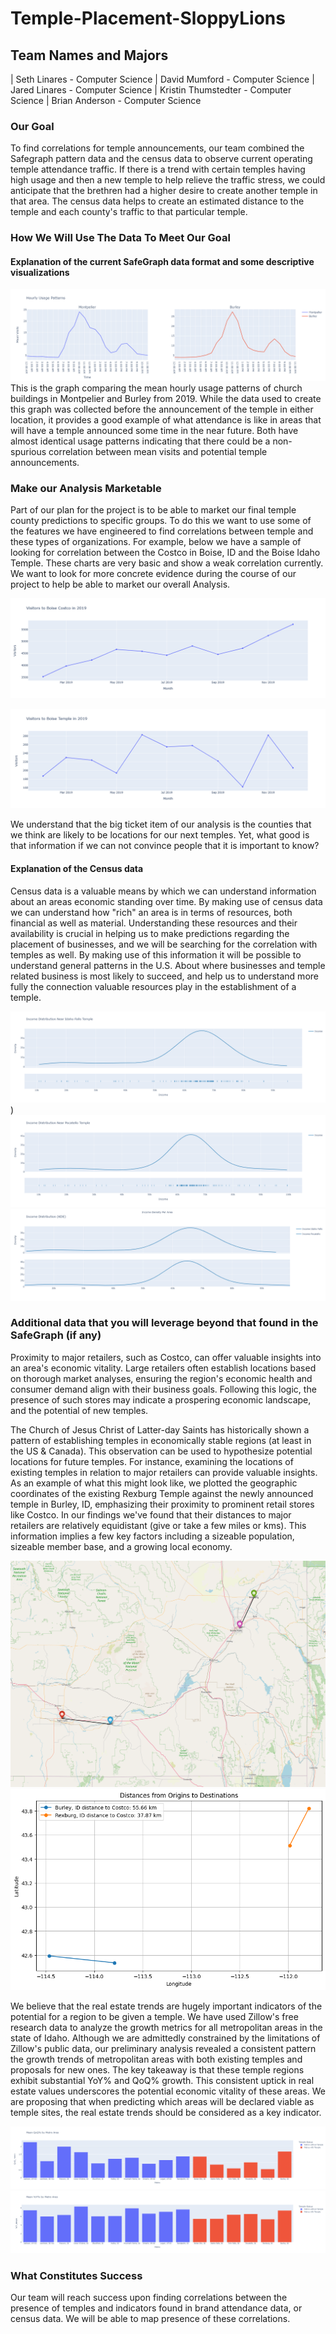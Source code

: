 ﻿# Temple-Placement-SloppyLions

## Team Names and Majors
| Seth Linares - Computer Science | David Mumford - Computer Science | Jared Linares - Computer Science | Kristin Thumstedter - Computer Science | Brian Anderson - Computer Science

### Our Goal
To find correlations for temple announcements, our team combined the Safegraph pattern data and the census data to observe current operating temple attendance traffic. If there is a trend with certain temples having high usage and then a new temple to help relieve the traffic stress, we could anticipate that the brethren had a higher desire to create another temple in that area. The census data helps to create an estimated distance to the temple and each county's traffic to that particular temple.
### How We Will Use The Data To Meet Our Goal

#### Explanation of the current SafeGraph data format and some descriptive visualizations
![graph-attendance](proposal_visualizations/burley_vs_mont.png)
This is the graph comparing the mean hourly usage patterns of church buildings in Montpelier and Burley from 2019. While the data used to create this graph was collected before the announcement of the temple in either location, it provides a good example of what attendance is like in areas that will have a temple announced some time in the near future. Both have almost identical usage patterns indicating that there could be a non-spurious correlation between mean visits and potential temple announcements.

### Make our Analysis Marketable

Part of our plan for the project is to be able to market our final temple county predictions to specific groups. To do this we want to use some of the features we have engineered to find correlations between temple and these types of organizations. For example, below we have a sample of looking for correlation between the Costco in Boise, ID and the Boise Idaho Temple. These charts are very basic and show a weak correlation currently. We want to look for more concrete evidence during the course of our project to help be able to market our overall Analysis.

![Costco Visitors](https://github.com/173brian/Temple-Placement-SloppyLions/blob/main/proposal_visualizations/costco_visitors.png)

![Temple Visitors](https://github.com/173brian/Temple-Placement-SloppyLions/blob/main/proposal_visualizations/temple_visitors.png)

We understand that the big ticket item of our analysis is the counties that we think are likely to be locations for our next temples. Yet, what good is that information if we can not convince people that it is important to know?


#### Explanation of the Census data
Census data is a valuable means by which we can understand information about an areas economic standing over time. By making use of census data we can understand how "rich" an area is in terms of resources, both financial as well as material. Understanding these resources and their availability is crucial in helping us to make predictions regarding the placement of businesses, and we will be searching for the correlation with temples as well. By making use of this information it will be possible to understand general patterns in the U.S. About where businesses and temple related business is most likely to succeed, and help us to understand more fully the connection valuable resources play in the establishment of a temple.

![Idaho Falls Incomes](https://github.com/173brian/Temple-Placement-SloppyLions/blob/main/proposal_visualizations/Idaho%20Falls%20Income.png))
![Pocatello Incomes](https://github.com/173brian/Temple-Placement-SloppyLions/blob/main/proposal_visualizations/Pocatello%20Income.png)
![Comparison Betweeen Incomes](https://github.com/173brian/Temple-Placement-SloppyLions/blob/main/proposal_visualizations/Comparison.png)

### Additional data that you will leverage beyond that found in the SafeGraph (if any)
Proximity to major retailers, such as Costco, can offer valuable insights into an area's economic vitality. Large retailers often establish locations based on thorough market analyses, ensuring the region's economic health and consumer demand align with their business goals. Following this logic, the presence of such stores may indicate a prospering economic landscape, and the potential of new temples.

The Church of Jesus Christ of Latter-day Saints has historically shown a pattern of establishing temples in economically stable regions (at least in the US & Canada). This observation can be used to hypothesize potential locations for future temples. For instance, examining the locations of existing temples in relation to major retailers can provide valuable insights. As an example of what this might look like, we plotted the geographic coordinates of the existing Rexburg Temple against the newly announced temple in Burley, ID, emphasizing their proximity to prominent retail stores like Costco. In our findings we've found that their distances to major retailers are relatively equidistant (give or take a few miles or kms). This information implies a few key factors including a sizeable population, sizeable member base, and a growing local economy.

![map-image](https://github.com/173brian/Temple-Placement-SloppyLions/blob/main/proposal_visualizations/distances.PNG)
![Very-Rough-graph](https://github.com/173brian/Temple-Placement-SloppyLions/blob/main/proposal_visualizations/output.png)

We believe that the real estate trends are hugely important indicators of the potential for a region to be given a temple. We have used Zillow's free research data to analyze the growth metrics for all metropolitan areas in the state of Idaho. Although we are admittedly constrained by the limitations of Zillow's public data, our preliminary analysis revealed a consistent pattern the growth trends of metropolitan areas with both existing temples and proposals for new ones. The key takeaway is that these temple regions exhibit substantial YoY% and QoQ% growth. This consistent uptick in real estate values underscores the potential economic vitality of these areas. We are proposing that when predicting which areas will be declared viable as temple sites, the real estate trends should be considered as a key indicator.

![QoQ](https://github.com/173brian/Temple-Placement-SloppyLions/blob/main/proposal_visualizations/QoQ.png)
![YoY](https://github.com/173brian/Temple-Placement-SloppyLions/blob/main/proposal_visualizations/YoY.png)

### What Constitutes Success

Our team will reach success upon finding correlations between the presence of temples and indicators found in brand attendance data, or census data. We will be able to map presence of these correlations.
